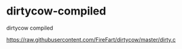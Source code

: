 # dirtycow-compiled
dirtycow compiled

https://raw.githubusercontent.com/FireFart/dirtycow/master/dirty.c
